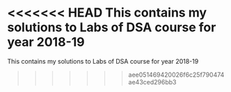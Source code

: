 <<<<<<< HEAD
This contains my solutions to Labs of DSA course for year 2018-19
=======
This contains my solutions to Labs of DSA course for year 2018-19
>>>>>>> aee051469420026f6c25f790474ae43ced296bb3
